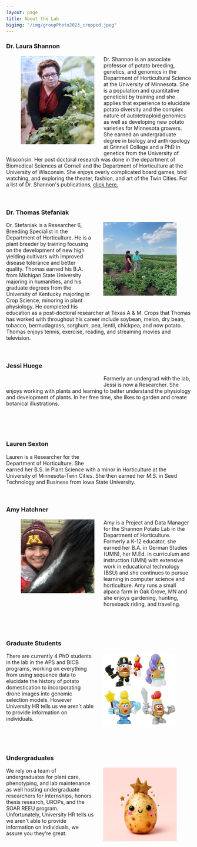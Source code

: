 ```yaml
---
layout: page
title: About the Lab
bigimg: "/img/groupPhoto2023_cropped.jpeg"
---
```


### Dr. Laura Shannon
<p align="justify">

<figure>
<div style="float: left; padding-right: 25px; padding-bottom: 25px">
	<img src="/img/laura.jpg" width="200" alt="" align="left">
</div>
</figure>

Dr. Shannon is an associate professor of potato breeding, genetics, and genomics in the Department of Horticultural Science at the University of Minnesota. She is a population and quantitative geneticist by training and she applies that experience to elucidate potato diversity and the complex nature of autotetraploid genomics as well as developing new potato varieties for Minnesota growers. She earned an undergraduate degree in biology and anthropology at Grinnell College and a PhD in genetics from the University of Wisconsin. Her post doctoral research was done in the department of Biomedical Sciences at Cornell and the Department of Horticulture at the University of Wisconsin. She enjoys overly complicated board games, bird watching, and exploring the theater, fashion, and art of the Twin Cities. For a list of Dr. Shannon's publications, <a href="http://scholar.google.com/citations?hl=en&user=q4JUUF0AAAAJ"> click here.
</a>
<br/>
<br/>
<br/>
</p>

### Dr. Thomas Stefaniak
<p align="justify">

<figure>
<div style="float: right; padding-left: 25px; padding-bottom: 25px">
	<img src="/img/thomas.png" width="200" alt="" align="left">
</div>
</figure>

Dr. Stefaniak is a Researcher 6, Breeding Specialist in the Department of Horticulture. He is a plant breeder by training focusing on the development of new high yielding cultivars with improved disease tolerance and better quality. Thomas earned his B.A. from Michigan State University majoring in humanities, and his graduate degrees from the University of Kentucky majoring in Crop Science, minoring in plant physiology. He completed his education as a post-doctoral researcher at Texas A & M. Crops that Thomas has worked with throughout his career include soybean, melon, dry bean, tobacco, bermudagrass, sorghum, pea, lentil, chickpea, and now potato. Thomas enjoys tennis, exercise, reading, and streaming movies and television.
<br/>
<br/>
<br/>
</p>

### Jessi Huege
<p align="justify">

<figure>
<div style="float: left; padding-right: 25px; padding-bottom: 25px">
	<img src="/img/Jessi.png" width="200" alt="" align="left">
</div>
</figure>

Formerly an undergrad with the lab, Jessi is now a Researcher. She enjoys working with plants and learning to better understand the physiology and development of plants. In her free time, she likes to garden and create botanical illustrations.
<br/>
<br/>
<br/>
<br/>
<br/>
</p>

### Lauren Sexton
<p align="justify">

<figure>
<div style="float: right; padding-left: 25px; padding-bottom: 25px">
	<img src="/img/Lauren.png" width="200" alt="" align="left">
</div>
</figure>

Lauren is a Researcher for the Department of Horticulture. She earned her B.S. in Plant Science with a minor in Horticulture at the University of Minnesota-Twin Cities. She then earned her M.S. in Seed Technology and Business from Iowa State University.
<br/>
<br/>
<br/>
</p>

### Amy Hatchner
<p align="justify">

<figure>
<div style="float: left; padding-right: 25px; padding-bottom: 25px">
	<img src="/img/Amy.jpeg" width="200" alt="" align="left">
</div>
</figure>

Amy is a Project and Data Manager for the Shannon Potato Lab in the Department of Horticulture. Formerly a K-12 educator, she earned her B.A. in German Studies (UMN), her M.Ed. in curriculum and instruction (UMN) with extensive work in educational technology (BSU) and she continues to pursue learning in computer science and horticulture. Amy runs a small alpaca farm in Oak Grove, MN and she enjoys gardening, hunting, horseback riding, and traveling.</p>

<br/>
<br/>
<br/>


### Graduate Students
<p align="justify">

<figure>
<div style="float: right; padding-left: 25px; padding-bottom: 25px">
	<img src="/img/grad_potatoes.png" width="200" alt="" align="left">
</div>
</figure>

There are currently 4 PhD students in the lab in the APS and BICB programs, working on everything from using sequence data to elucidate the history of potato domestication to incorporating drone images into genomic selection models. However University HR tells us we aren't able to provide information on individuals.</p>
<br/>
<br/>
<br/>

### Undergraduates

<p align="justify">

<figure>
<div style="float: right; padding-left: 25px; padding-bottom: 25px">
	<img src="/img/undergrad_potatoes.png" width="200" alt="" align="left">
</div>
</figure>


We rely on a team of undergraduates for plant care, phenotyping, and lab maintenance as well hosting undergraduate researchers for internships, honors thesis research, UROPs, and the SOAR REEU program. Unfortunately, University HR tells us we aren't able to provide information on individuals, we assure you they're great.</p>


